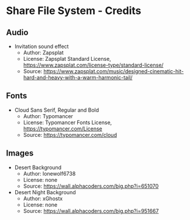 <!-- documentation/credits - A list of external source material not originally created within this project. -->

# Share File System - Credits

## Audio
* Invitation sound effect
   - Author: Zapsplat
   - License: Zapsplat Standard License, https://www.zapsplat.com/license-type/standard-license/
   - Source: https://www.zapsplat.com/music/designed-cinematic-hit-hard-and-heavy-with-a-warm-harmonic-tail/

## Fonts
* Cloud Sans Serif, Regular and Bold
   - Author: Typomancer
   - License: Typomancer Fonts License, https://typomancer.com/License
   - Source: https://typomancer.com/cloud

## Images
* Desert Background
   - Author: lonewolf6738
   - License: none
   - Source: https://wall.alphacoders.com/big.php?i=651070
* Desert Night Background
   - Author: xGhostx
   - License: none
   - Source: https://wall.alphacoders.com/big.php?i=951667
